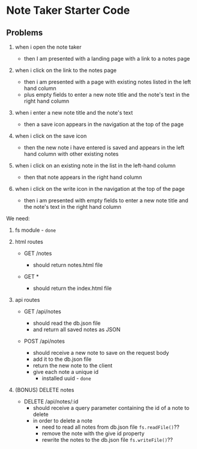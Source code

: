 # Note Taker Starter Code

## Problems
1. when i open the note taker
    - then I am presented with a landing page with a link to a notes page

2. when i click on the link to the notes page
    - then i am presented with a page with existing notes listed in the left hand column
    - plus empty fields to enter a new note title and the note's text in the right hand column

3. when i enter a new note title and the note's text
    - then a save icon appears in the navigation at the top of the page

4. when i click on the save icon
    - then the new note i have entered is saved and appears in the left hand column with other existing notes

5. when i click on an existing note in the list in the left-hand column
    - then that note appears in the right hand column

6. when i click on the write icon in the navigation at the top of the page
    - then i am presented with empty fields to enter a new note title and the note's text in the right hand column

We need:
1. fs module - `done` 

2. html routes
    - GET /notes 
        - should return notes.html file
    
    - GET * 
        - should return the index.html file

3. api routes
    - GET /api/notes 
        - should read the db.json file 
        - and return all saved notes as JSON
    
    - POST /api/notes 
        - should receive a new note to save on the request body
        - add it to the db.json file
        - return the new note to the client
        - give each note a unique id
            - installed uuid - `done`

4. (BONUS) DELETE notes
    - DELETE /api/notes/:id
        - should receive a query parameter containing the id of a note to delete
        - in order to delete a note
            - need to read all notes from db.json file `fs.readFile()`??
            - remove the note with the give id property
            - rewrite the notes to the db.json file `fs.writeFile()`??